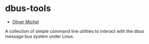 dbus-tools
==========

* [Oliver Michel](http://ngn.cs.colorado/~oliver)
 <oliver dot michel at editum dot de>

A collection of simple command line utilities to interact with the dbus message bus system under Linux.
